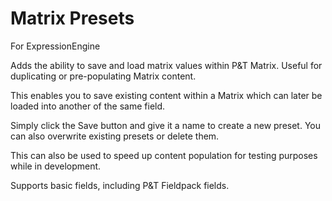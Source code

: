 Matrix Presets
=================

For ExpressionEngine

Adds the ability to save and load matrix values within P&amp;T Matrix. Useful for duplicating or pre-populating Matrix content.


This enables you to save existing content within a Matrix which can later be loaded into another of the same field.

Simply click the Save button and give it a name to create a new preset. 
You can also overwrite existing presets or delete them.

This can also be used to speed up content population for testing purposes while in development.

Supports basic fields, including P&amp;T Fieldpack fields.

